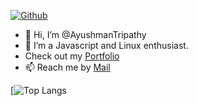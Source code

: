 [![Github](https://github-readme-stats.vercel.app/api?username=AyushmanTripathy&theme=dark&show_icons=true)](https://github.com/AyushmanTripathy/) </br>

- 👋 Hi, I’m @AyushmanTripathy
- 👀 I’m a Javascript and Linux enthusiast.
- Check out my [Portfolio](https://ayushmantripathy.netlify.app/)
- 📫 Reach me by [Mail](https://mail.google.com/mail/u/0/?fs=1&tf=cm&source=mail&to=ayushmantripathy2004@gmail.com)

[![Top Langs](https://github-readme-stats.vercel.app/api/top-langs/?username=AyushmanTripathy&layout=compact&exclude_repo=.config&langs_count=6)
